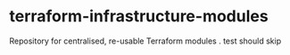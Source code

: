 # terraform-infrastructure-modules
Repository for centralised, re-usable Terraform modules
.
test
should skip

